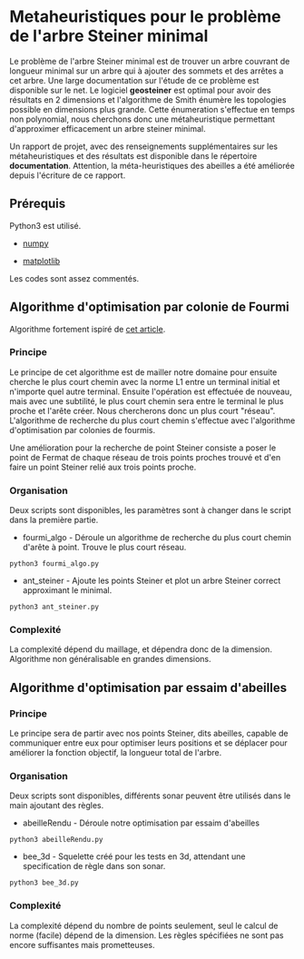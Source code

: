 # Metaheuristiques pour le problème de l'arbre Steiner minimal

Le problème de l'arbre Steiner minimal est de trouver un arbre couvrant de longueur minimal sur un arbre qui à ajouter des sommets et des arrêtes a cet arbre.
Une large documentation sur l'étude de ce problème est disponible sur le net. Le logiciel **geosteiner** est optimal pour avoir des résultats en 2 dimensions et l'algorithme de Smith énumère les topologies possible en dimensions plus grande. Cette énumeration s'effectue en temps non polynomial, nous cherchons donc une métaheuristique permettant d'approximer efficacement un arbre steiner minimal.

Un rapport de projet, avec des renseignements supplémentaires sur les métaheuristiques et des résultats est disponible dans le répertoire **documentation**. Attention, la méta-heuristiques des abeilles a été améliorée depuis l'écriture de ce rapport.

## Prérequis

Python3 est utilisé.

* [numpy](http://www.numpy.org/)

* [matplotlib](https://matplotlib.org/)

Les codes sont assez commentés.

## Algorithme d'optimisation par colonie de Fourmi

Algorithme fortement ispiré de [cet article](https://www.researchgate.net/publication/221410657_Ant_colony_optimization_for_Steiner_tree_problems?fbclid=IwAR1DlPncIQS1gC0ZJkZkmKWKX1hy5mRQoB3P1wUmfHUvPVtELTC2MP6MYPc).

### Principe

Le principe de cet algorithme est de mailler notre domaine pour ensuite cherche le plus court chemin avec la norme L1 entre un terminal initial et n'importe quel autre terminal. Ensuite l'opération est effectuée de nouveau, mais avec une subtilité, le plus court chemin sera entre le terminal le plus proche et l'arête créer. Nous chercherons donc un plus court "réseau". L'algorithme de recherche du plus court chemin s'effectue avec l'algorithme d'optimisation par colonies de fourmis.

Une amélioration pour la recherche de point Steiner consiste a poser le point de Fermat de chaque réseau de trois points proches trouvé et d'en faire un point Steiner relié aux trois points proche.



### Organisation

Deux scripts sont disponibles, les paramètres sont à changer dans le script dans la première partie.

* fourmi_algo - Déroule un algorithme de recherche du plus court chemin d'arête à point. Trouve le plus court réseau.

```
python3 fourmi_algo.py
```

* ant_steiner - Ajoute les points Steiner et plot un arbre Steiner correct approximant le minimal.

```
python3 ant_steiner.py
```

### Complexité

La complexité dépend du maillage, et dépendra donc de la dimension. Algorithme non généralisable en grandes dimensions.

## Algorithme d'optimisation par essaim d'abeilles

### Principe

Le principe sera de partir avec nos points Steiner, dits abeilles, capable de communiquer entre eux pour optimiser leurs positions et se déplacer pour améliorer la fonction objectif, la longueur total de l'arbre.

### Organisation

Deux scripts sont disponibles, différents sonar peuvent être utilisés dans le main ajoutant des règles.

* abeilleRendu - Déroule notre optimisation par essaim d'abeilles

```
python3 abeilleRendu.py
```

* bee_3d - Squelette créé pour les tests en 3d, attendant une specification de règle dans son sonar.

```
python3 bee_3d.py
```

### Complexité

La complexité dépend du nombre de points seulement, seul le calcul de norme (facile) dépend de la dimension. Les règles spécifiées ne sont pas encore suffisantes mais prometteuses.
